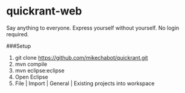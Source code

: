 quickrant-web
=========

Say anything to everyone. Express yourself without yourself. No login required.

###Setup
1. git clone https://github.com/mikechabot/quickrant.git
2. mvn compile 
3. mvn eclipse:eclipse 
4. Open Eclipse 
5. File | Import | General | Existing projects into workspace 
